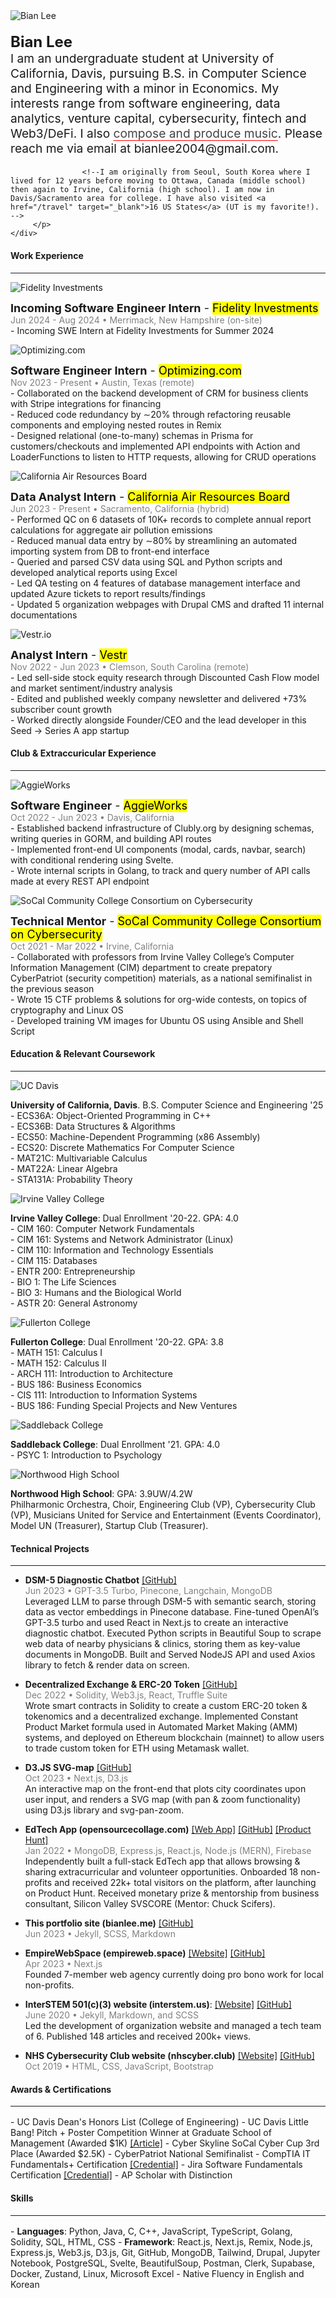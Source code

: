 ---
---

<div class="content-container">
    <div class="image-container-pfp">
        <img src="/assets/pfp_bian.jpg" alt="Bian Lee" class="pfp-image">
    </div>
    <div class="content-text">
        <p style="font-size: 1.2rem">
          <b style="font-size: 1.5rem">Bian Lee</b>
           <br/>I am an undergraduate student at University of California, Davis, pursuing B.S. in Computer Science and Engineering with a minor in Economics. My interests range from software engineering, data analytics, venture capital, cybersecurity, fintech and Web3/DeFi. I also <a href="/music" target="_blank" style="text-decoration: underline; color: #444; text-decoration-color: red; text-underline-position: under;">compose and produce music</a>. Please reach me via email at bianlee2004@gmail.com.

                    <!--I am originally from Seoul, South Korea where I lived for 12 years before moving to Ottawa, Canada (middle school) then again to Irvine, California (high school). I am now in Davis/Sacramento area for college. I have also visited <a href="/travel" target="_blank">16 US States</a> (UT is my favorite!).  -->
         </p>
    </div>

</div>
<!-- -->
<h4>Work Experience</h4>
<hr/>
<div class="content-container" style="margin-top: 14px">
    <div class="image-container">
    <img src="/assets/fidelity.jpg" alt="Fidelity Investments" class="content-image fidelity firm-logo" loading="lazy">
    </div>
    <div class="content-text">
        <p>
             <span style="font-size: 18px"><b>Incoming Software Engineer Intern</b> - <mark>Fidelity Investments</mark></span>
            <br/><span style="color: gray">Jun 2024 - Aug 2024 • Merrimack, New Hampshire (on-site)</span>
            <br/> - Incoming SWE Intern at Fidelity Investments for Summer 2024

</p>
</div>

</div>

<div class="content-container">
    <div class="image-container">
    <img src="/assets/optimizing.jpg" alt="Optimizing.com" class="content-image optimizing firm-logo" loading="lazy">
</div>
    <div class="content-text">
        <p>
             <span style="font-size: 18px"><b>Software Engineer Intern</b> - <mark>Optimizing.com</mark></span>
            <br/><span style="color: gray">Nov 2023 - Present • Austin, Texas (remote)</span>
            <br/> - Collaborated on the backend development of CRM for business clients with Stripe integrations for financing
            <br/> - Reduced code redundancy by ∼20% through refactoring reusable components and employing nested routes in Remix
            <br/> - Designed relational (one-to-many) schemas in Prisma for customers/checkouts and implemented API endpoints with Action and LoaderFunctions to listen to HTTP requests, allowing for CRUD operations

</p>
</div>

</div>
<div class="content-container">
    <div class="image-container">
    <img src="/assets/carb.jpeg" alt="California Air Resources Board" class="content-image firm-logo" loading="lazy">
    </div>
    <div class="content-text">
        <p>
            <span style="font-size: 18px"><b>Data Analyst Intern</b> - <mark>California Air Resources Board</mark></span>
            <br/><span style="color: gray">Jun 2023 - Present • Sacramento, California (hybrid)</span>
            <br/> - Performed QC on 6 datasets of 10K+ records to complete annual report calculations for aggregate air pollution emissions
            <br/> - Reduced manual data entry by ∼80% by streamlining an automated importing system from DB to front-end interface
            <br/> - Queried and parsed CSV data using SQL and Python scripts and developed analytical reports using Excel
            <br/> - Led QA testing on 4 features of database management interface and updated Azure tickets to report results/findings
            <br/> - Updated 5 organization webpages with Drupal CMS and drafted 11 internal documentations
        </p>
    </div>
</div>

<!--
<div class="content-container">
    <img src="/assets/carb.jpeg" alt="California Air Resources Board" class="content-image">
    <div class="content-text">
        <p>
            <b>Data Analyst Intern</b> at California Air Resources Board
            <br/> - Performed data quality control and assisted database migration to .NET system.
            <br/> - Generated analytical reports on CSV datasets using Excel, SQL query commands, and Python scripting. Developed a calculator tool to compute emission reduction data for equipment, given load factor values and formulas.
            <br/> - Assisted organization webpage creation with Drupal CMS. Drafted 11 internal documentations on Community Air Protection (CAP) reporting processes and on executive orders in compliance with State regulations.
        </p>
    </div>
</div>
-->

<div class="content-container">
    <div class="image-container">
    <img src="/assets/vestr.jpg" alt="Vestr.io" class="content-image firm-logo" loading="lazy">
    </div>
    <div class="content-text">
        <p>
             <span style="font-size: 18px"><b>Analyst Intern</b> - <mark>Vestr</mark></span>
            <br/><span style="color: gray">Nov 2022 - Jun 2023 • Clemson, South Carolina (remote)</span>
            <br/> -  Led sell-side stock equity research through Discounted Cash Flow model and market sentiment/industry analysis
            <br/> -  Edited and published weekly company newsletter and delivered +73% subscriber count growth <!-- <a href="/writing" target="_blank">[Writings]</a> -->
            <br/> - Worked directly alongside Founder/CEO and the lead developer in this Seed → Series A app startup
        </p>
    </div>
</div>
<div style="margin-top: 15px;"></div>
<h4>Club & Extraccuricular Experience</h4>

<hr/>
<div class="content-container" style="margin-top: 14px">
<div class="image-container">
    <img src="/assets/aggieworksSecond.jpg" alt="AggieWorks" class="content-image firm-logo" loading="lazy">
    </div>
    <div class="content-text">
        <p>
        <span style="font-size: 18px"><b>Software Engineer</b> - <mark>AggieWorks</mark></span>
          <br/><span style="color: gray">Oct 2022 - Jun 2023 • Davis, California</span>
          <br/> - Established backend infrastructure of Clubly.org by designing schemas, writing queries in GORM, and building API routes
          <br/> - Implemented front-end UI components (modal, cards, navbar, search) with conditional rendering using Svelte.
          <br/> - Wrote internal scripts in Golang, to track and query number of API calls made at every REST API endpoint
        </p>
    </div>
</div>

<div class="content-container">
<div class="image-container">
    <img src="/assets/socal.png" alt="SoCal Community College Consortium on Cybersecurity" class="content-image firm-logo" loading="lazy">
    </div>
    <div class="content-text">
        <p>
        <span style="font-size: 18px"><b>Technical Mentor</b> - <mark>SoCal Community College Consortium on Cybersecurity</mark></span>
            <br/><span style="color: gray">Oct 2021 - Mar 2022 • Irvine, California</span>
          <br/> - Collaborated with professors from Irvine Valley College’s Computer Information Management (CIM) department to
create prepatory CyberPatriot (security competition) materials, as a national semifinalist in the previous season
          <br/> - Wrote 15 CTF problems & solutions for org-wide contests, on topics of cryptography and Linux OS
          <br/> - Developed training VM images for Ubuntu OS using Ansible and Shell Script
        </p>
    </div>
</div>
<div style="margin-top: 15px;"></div>
<h4>Education & Relevant Coursework</h4>

<hr/>

<div class="content-container">
<div class="image-container">
    <img src="/assets/davis.png" alt="UC Davis" class="content-image" loading="lazy">
    </div>
    <div class="content-text">
        <p>
       <b>University of California, Davis</b>. B.S. Computer Science and Engineering '25
      <br/> - ECS36A: Object-Oriented Programming in C++
      <br/> - ECS36B: Data Structures & Algorithms
      <br/> - ECS50: Machine-Dependent Programming (x86 Assembly)
      <br/> - ECS20: Discrete Mathematics For Computer Science
      <br/> - MAT21C: Multivariable Calculus
      <br/> - MAT22A: Linear Algebra
      <br/> - STA131A: Probability Theory
        </p>
    </div>
</div>

<div class="content-container">
<div class="image-container">
    <img src="/assets/ivc.png" alt="Irvine Valley College" class="content-image" loading="lazy">
    </div>
    <div class="content-text">
        <p>
       <b>Irvine Valley College</b>: Dual Enrollment '20-22. GPA: 4.0
      <br/> - CIM 160: Computer Network Fundamentals
      <br/> - CIM 161: Systems and Network Administrator (Linux)
      <br/> - CIM 110: Information and Technology Essentials
      <br/> - CIM 115: Databases
      <br/> - ENTR 200: Entrepreneurship
      <br/> - BIO 1: The Life Sciences
      <br/> - BIO 3: Humans and the Biological World
      <br/> - ASTR 20: General Astronomy
        </p>
    </div>
</div>

<div class="content-container">
<div class="image-container">
    <img src="/assets/fullerton.png" alt="Fullerton College" class="content-image" loading="lazy">
    </div>
    <div class="content-text">
        <p>
        <b>Fullerton College</b>: Dual Enrollment '20-22. GPA: 3.8
        <br/> - MATH 151: Calculus I
        <br/> - MATH 152: Calculus II
        <br/> - ARCH 111: Introduction to Architecture
        <br/> - BUS 186: Business Economics
        <br/> - CIS 111: Introduction to Information Systems
        <br/> - BUS 186: Funding Special Projects and New Ventures
        </p>
    </div>
</div>

<div class="content-container">
<div class="image-container">
    <img src="/assets/saddleback.png" alt="Saddleback College" class="content-image" loading="lazy">
    </div>
    <div class="content-text">
        <p>
      <b>Saddleback College</b>: Dual Enrollment '21. GPA: 4.0
      <br/> - PSYC 1: Introduction to Psychology
        </p>
    </div>
</div>
<div class="content-container">
<div class="image-container">
    <img src="/assets/northwood.jpg" alt="Northwood High School" class="content-image" loading="lazy">
    </div>
    <div class="content-text">
        <p>
      <b>Northwood High School</b>: GPA: 3.9UW/4.2W
      <br/>Philharmonic Orchestra, Choir, Engineering Club (VP), Cybersecurity Club (VP), Musicians United for Service and Entertainment (Events Coordinator), Model UN (Treasurer), Startup Club (Treasurer).
        </p>
    </div>
</div>

<h4>Technical Projects</h4>

<hr/>

- <b>DSM-5 Diagnostic Chatbot</b> <a href="https://github.com/ritvikir/hackdavis" target="_blank">[GitHub]</a><br/><span style="color: gray">Jun 2023 • GPT-3.5 Turbo, Pinecone, Langchain, MongoDB</span> <br/>Leveraged LLM to parse through DSM-5 with semantic search, storing data as vector embeddings in Pinecone database. Fine-tuned OpenAI’s GPT-3.5 turbo and used React in Next.js to create an interactive diagnostic chatbot. Executed Python scripts in Beautiful Soup to scrape web data of nearby physicians & clinics, storing them as key-value documents in MongoDB. Built and Served NodeJS API and used Axios library to fetch & render data on screen.

- <b>Decentralized Exchange & ERC-20 Token</b> <a href="https://github.com/BianLee/Decentralized-Exchange-Model-ERC-20-Token" target="_blank">[GitHub]</a><br/><span style="color: gray">Dec 2022 • Solidity, Web3.js, React, Truffle Suite</span><br/>Wrote smart contracts in Solidity to create a custom ERC-20 token & tokenomics and a decentralized exchange. Implemented Constant Product Market formula used in Automated Market Making (AMM) systems, and deployed on Ethereum blockchain (mainnet) to allow users to trade custom token for ETH using Metamask wallet.

- <b>D3.JS SVG-map</b> <a href="https://github.com/BianLee/D3-SVG-Map" target="_blank">[GitHub]</a><br/><span style="color: gray">Oct 2023 • Next.js, D3.js</span><br/> An interactive map on the front-end that plots city coordinates upon user input, and renders a SVG map (with pan & zoom functionality) using D3.js library and svg-pan-zoom.

- <b>EdTech App (opensourcecollage.com)</b>
  <a href="https://opensourcecollage.com" target="_blank">[Web App]</a> <a href="https://github.com/BianLee/opensourcecollage.com" target="_blank">[GitHub]</a> <a href="https://www.producthunt.com/products/open-source-collage#open-source-collage" target="_blank">[Product Hunt]</a><br/> <span style="color: gray">Jan 2022 • MongoDB, Express.js, React.js, Node.js (MERN), Firebase</span> <br/>Independently built a full-stack EdTech app that allows browsing & sharing extracurricular and volunteer opportunities. Onboarded 18 non-profits and received 22k+ total visitors on the platform, after launching on Product Hunt. Received monetary prize & mentorship from business consultant, Silicon Valley SVSCORE (Mentor: Chuck Scifers).

- <b>This portfolio site (bianlee.me)</b> <a href="https://github.com/BianLee/Personal-Website" target="_blank">[GitHub]</a><br/> <span style="color: gray">Jun 2023 • Jekyll, SCSS, Markdown</span>

- <b>EmpireWebSpace (empireweb.space)</b> <a href="https://www.empireweb.space/" target="_blank">[Website]</a> <a href="https://github.com/Empirewebspace/empirewebspace" target="_blank">[GitHub]</a><br/><span style="color: gray">Apr 2023 • Next.js</span> <br/> Founded 7-member web agency currently doing pro bono work for local non-profits.

- <b>InterSTEM 501(c)(3) website (interstem.us)</b>: <a href="https://interstem.us" target="_blank">[Website]</a> <a href="https://github.com/InterSTEMDev/interstem.us" target="_blank">[GitHub]</a><br/><span style="color: gray">June 2020 • Jekyll, Markdown, and SCSS</span> <br/> Led the development of organization website and managed a tech team of 6. Published 148 articles and received 200k+ views.

- <b>NHS Cybersecurity Club website (nhscyber.club)</b> <a href="https://nhscyber.club" target="_blank">[Website]</a> <a href="https://github.com/BianLee/nhscyber.club.git" target="_blank">[GitHub]</a><br/><span style="color: gray">Oct 2019 • HTML, CSS, JavaScript, Bootstrap</span>

<h4>Awards & Certifications</h4>

<hr/>
<div style="margin-top:1rem"></div>
- UC Davis Dean's Honors List (College of Engineering)
- UC Davis Little Bang! Pitch + Poster Competition Winner at Graduate School of Management (Awarded $1K) <a href="https://innovate.ucdavis.edu/blog/borrow-blog" target="_blank">[Article]</a>
- Cyber Skyline SoCal Cyber Cup 3rd Place (Awarded $2.5K)
- CyberPatriot National Semifinalist
- CompTIA IT Fundamentals+ Certification <a href="https://www.certmetrics.com/comptia/public/verification.aspx?code=JTD0JHWW0YKLF3G4" target="_blank">[Credential]</a>
- Jira Software Fundamentals Certification <a href="https://university.atlassian.com/student/award/aW68xiZ7xKtfrwFSYWbgQmnc" target="_blank">[Credential]</a>
- AP Scholar with Distinction

<h4>Skills</h4>

<hr/>
<div style="margin-top:1rem"></div>
- <b>Languages</b>: Python, Java, C, C++, JavaScript, TypeScript, Golang, Solidity, SQL, HTML, CSS
- <b>Framework</b>: React.js, Next.js, Remix, Node.js, Express.js, Web3.js, D3.js, Git, GitHub, MongoDB, Tailwind, Drupal, Jupyter Notebook, PostgreSQL, Svelte, BeautifulSoup, Postman, Clerk, Supabase, Docker, Zustand, Linux, Microsoft Excel
- Native Fluency in English and Korean

<br/>
<footer>
        <div class="social-icons">
        <a href="https://linkedin.com/in/bianlee" target="_blank"><i class="fab fa-linkedin"></i></a>
            <a href="https://www.instagram.com/bian.lee/" target="_blank"><i class="fab fa-instagram"></i></a>
            <a href="https://github.com/BianLee" target="_blank"><i class="fab fa-github"></i></a>
            <a href="https://discord.com/invite/hMUU5tzVWH" target="_blank"><i class="fab fa-discord"></i></a>
            <a href="https://www.youtube.com/channel/UCKEiBX4OdZhM8JeUpIWt4mw" target="_blank"><i class="fab fa-youtube"></i></a>
            <a href="https://open.spotify.com/artist/5QHoUe5kwjvOfjfHrbVTBY?si=zhdRRE5RQk2m6AqD11qmyQ" target="_blank"><i class="fab fa-spotify"></i></a>
            <a href="https://bianlee.bandcamp.com/" target="_blank"><i class="fab fa-bandcamp"></i></a>
            <!-- <a href="https://www.deezer.com/us/artist/162218717/" target="_blank"><i class="fab fa-deezer"></i></a> -->
        </div>
    </footer>
